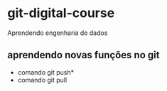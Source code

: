 # git-digital-course
Aprendendo engenharia de dados

## aprendendo novas funções no git

* comando git push*
* comando git pull
